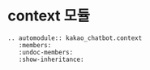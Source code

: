 # context 모듈

```{eval-rst}
.. automodule:: kakao_chatbot.context
   :members:
   :undoc-members:
   :show-inheritance:
```

